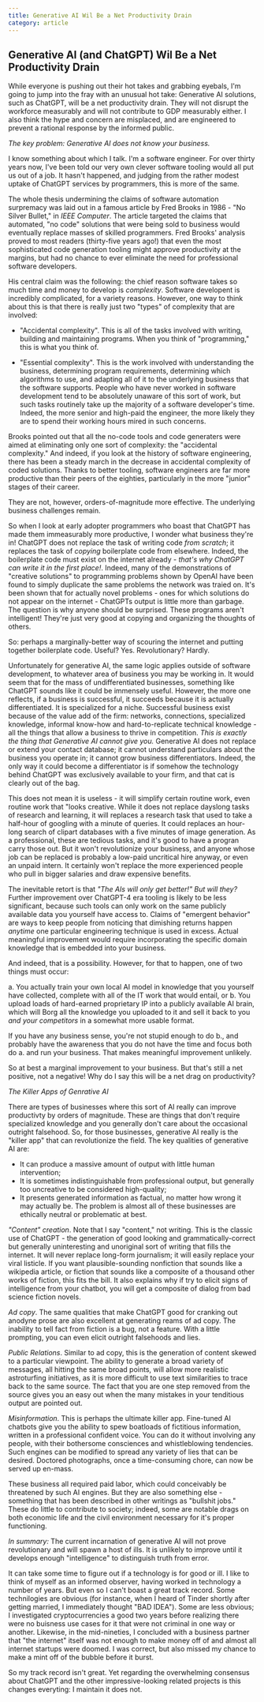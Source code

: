 ```yaml
---
title: Generative AI Wil Be a Net Productivity Drain
category: article
---
```


## Generative AI (and ChatGPT) Wil Be a Net Productivity Drain
While everyone is pushing out their hot takes and grabbing eyebals, I'm going to jump into the fray
with an unusual hot take: Generative AI solutions, such as ChatGPT, will be a net productivity drain.
They will not disrupt the workforce measurably and will not contribute to GDP measurably either.
I also think the hype and concern are misplaced, and are engineered to prevent a rational response
by the informed public.

_The key problem: Generative AI does _not_ know your business._

I know something about which I talk. I'm a software engineer. For over thirty years now, I've been told our very
own clever software tooling would all put us out of a job. It hasn't happened, and judging from the
rather modest uptake of ChatGPT services by programmers, this is more of the same.

The whole thesis undermining the claims of software automation surpremacy was laid out in a famous article
by Fred Brooks in 1986 - "No Silver Bullet," in _IEEE Computer_. The article targeted the claims that automated,
"no code" solutions that were being sold to business would eventually replace masses of skilled programmers. 
Fred Brooks' analysis 
proved to most readers (thirty-five years ago!) that even the most sophisticated code generation tooling
might approve productivity at the
margins, but had no chance to ever eliminate the need for professional software developers.

His central claim was the following: the chief reason software takes so much time and money to 
develop is _complexity_. Software
developent is incredibly complicated, for a variety reasons. However, one way to think about this is that
there is really just two "types" of complexity that are involved:

* "Accidental complexity". This is all of the tasks involved with writing, building and maintaining programs.
When you think of "programming," this is what you think of.

* "Essential complexity". This is the work involved with understanding the business, determining program requirements, determining which algorithms to use, and adapting all of it to the underlying business that the software supports.
People who have never worked in software development tend to be absolutely unaware of this sort of
work, but such tasks routinely take up the majority of a software developer's time. Indeed, the more senior
and high-paid the engineer, the more likely they are to spend their working hours mired in such concerns.

Brooks pointed out that all the no-code tools and code generaters were aimed at eliminating only one sort
of complexity: the
"accidental complexity." And indeed, if you look at the history of software engineering, there has been
a steady march in the decrease in accidental complexity of coded solutions. Thanks to better tooling, software
engineers are far more productive than their peers of the eighties, particularly in the more "junior" stages
of their career.

They are not, however, orders-of-magnitude more effective. The underlying business challenges
remain.

So when I look at early adopter programmers who boast that ChatGPT has made them immeasurably more productive,
I wonder what business they're in! ChatGPT does not replace the task of writing code _from scratch_;
it replaces the task of _copying_ boilerplate code from elsewhere. Indeed, the boilerplate code must
exist on the internet already - _that's why ChatGPT can write it in the first place!_. Indeed, many of the
demonstrations of "creative solutions" to programming problems shown by OpenAI have been found 
to simply duplicate 
the same problems the network was traied on. It's been shown that for actually novel problems - ones for which
solutions do not appear on the internet - ChatGPTs output is little more than garbage. The question is
why anyone should be surprised. These programs aren't intelligent! They're just very good at copying
and organizing the thoughts of others.

So: perhaps a marginally-better way of scouring the internet and putting together boilerplate code.
Useful? Yes. Revolutionary? Hardly.

Unfortunately for generative AI, the same logic applies outside of software development, to whatever
area of business you may be working in.
It would seem that for the mass of undifferentiated businesses, something like ChatGPT sounds 
like it could be immensely useful. However, the more one reflects, if a business is successful, it
succeeds because it is actually differentiated. It is specialized for a niche. Successful 
business exist because of the value
add of the firm: networks, connections, specialized knowledge, informal know-how and hard-to-replicate
technical knowledge - all the things that allow a business to thrive in competition. _This is exactly the
thing that Generative AI cannot give you._ Generative AI does not replace or extend your contact database;
it cannot understand particulars about the business you operate in; it cannot grow business differentiators.
Indeed, the only way it could become a differentiator is if somehow the technology behind ChatGPT was
exclusively available to your
firm, and that cat is clearly out of the bag.

This does not mean it is useless - it will simplify certain routine work, even routine work that "looks creative.
While it does not replace dayslong tasks of research and learning, it will
replaces a research task that used to take a half-hour of googling with a minute of queries. 
It could replaces an hour-long
search of clipart databases with a five minutes of image generation. As a professional, these are tedious tasks,
and it's good to have a progran carry those out. But it won't revolutionize your business, and anyone
whose job can be replaced is probably a low-paid uncritical hire anyway, or even an unpaid intern. It certainly
won't replace the more experienced people who pull in bigger salaries and draw expensive benefits.

The inevitable retort is that _"The AIs will only get better!" But will they?_ Further improvement over ChatGPT-4
era tooling is likely to be less significant, because such tools can only work on the same publicly available
data you yourself have access to. Claims of "emergent behavior" are ways to keep people from noticing that
dimishing returns happen _anytime_ one particular engineering technique is used in excess.
Actual meaningful improvement would require incorporating the specific domain
knowledge that is embedded into your business.

And indeed, that is a possibility. However, for that to happen, one of two things must occur:

a. You actually train your own local AI model in knowledge that you yourself have collected, complete with all of the IT work that would entail, or 
b. You upload loads of hard-earned proprietary IP into a publicly available AI brain, which will Borg all the knowledge you uploaded to it and sell it back to you _and your competitors_ in a somewhat more usable format.

If you have any business sense, you're not stupid enough to do b., and probably have the awareness that you
do not have the time and focus both do a. and run your business. That makes meaningful improvement unlikely.

So at best a marginal improvement to your business. But that's still a net positive, not a negative!
Why do I say this will be a net drag on productivity?

_The Killer Apps of Genrative AI_

There are types of businesses where this sort of AI really can improve productivty by orders of magnitude.
These are things that don't require specialized knowledge and you generally don't care about the
occasional outright falsehood. So, for those businesses, generative AI really is the "killer app" that
can revolutionize the field. The key qualities of generative AI are:
* It can produce a massive amount of output with little human intervention;
* It is sometimes indistinguishable from professional output, but generally too uncreative to be considered high-quality;
* It presents generated information as factual, no matter how wrong it may actually be.
The problem is almost all of these businesses are ethically neutral or problematic at best.

_"Content" creation_. Note that I say "content," not writing. This is the classic use of ChatGPT - the
generation of good looking and grammatically-correct but generally uninteresting and unoriginal
sort of writing that fills the internet. It will never replace long-form journalism; it will easily
replace your viral listicle. If you want plausible-sounding nonfiction that sounds like
a wikipedia article, or fiction that sounds like a composite of a thousand other works of fiction,
this fits the bill. It also explains why if try to elicit signs of intelligence from your
chatbot, you will get a composite of dialog from bad science fiction novels. 

_Ad copy_. The same qualities that make ChatGPT good for cranking out anodyne prose are also
excellent at generating reams of ad copy. The inability to tell fact from fiction is a
bug, not a feature. With a little prompting, you can even elicit outright falsehoods and lies.

_Public Relations_. Similar to ad copy, this is the generation of content skewed to a particular
viewpoint. The ability to generate a broad variety of messages, all hitting the same broad
points, will allow more realistic astroturfing initiatives, as it is more difficult to use
text similarities to trace back to the same source. The fact that you are one step removed
from the source gives you an easy out when the many mistakes in your tenditious output are pointed out.

_Misinformation_. This is perhaps the ultimate killer app. Fine-tuned AI chatbots give you the
ability to spew boatloads of
fictitious information, written in a professional confident voice. You can do it without involving any people,
with their bothersome consciences and whistleblowing tendencies.
Such engines can be modified to spread any variety of lies that can be desired. Doctored photographs,
once a time-consuming chore, can now be served up en-mass.

These business all required paid labor, which could conceivably be threatened by such AI engines.
But they are also something else - something
that has been described in other writings as "bullshit jobs." These do little to contribute to
society; indeed, some are notable drags on both economic life and the civil environment necessary
for it's proper functioning.

_In summary:_ The current incarnation of generative AI will not prove revolutionary and will
spawn a host of ills. It is unlikely to improve until it develops enough "intelligence" to
distinguish truth from error.

It can take some time to figure out if a technology is for good or ill. I like to
think of myself as an informed observer, having worked in technology a number of years. But even so
I can't boast a great track record. Some technilogies are obvious
(for instance, when I heard of Tinder shortly after getting married, I immediately thought "BAD IDEA").
Some are less obvious; I investigated cryptocurrencies a good two years
before realizing there were no buisness use cases for it
that were not criminal in one way or another. Likewise, in the mid-nineties, I concluded with a business partner that
"the internet" itself was not enough to make money off of and almost all internet startups were doomed.
I was correct, but also missed my chance to make a mint off of the bubble before it burst.

So my track record isn't great. Yet regarding the overwhelming consensus about ChatGPT and the other impressive-looking
related projects is this changes everyting: I maintain it does not.

